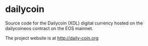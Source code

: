 # dailycoin
Source code for the Dailycoin (XDL) digital currency hosted on the dailycoineos contract on the EOS mainnet.

The project website is at http://daily-coin.org
